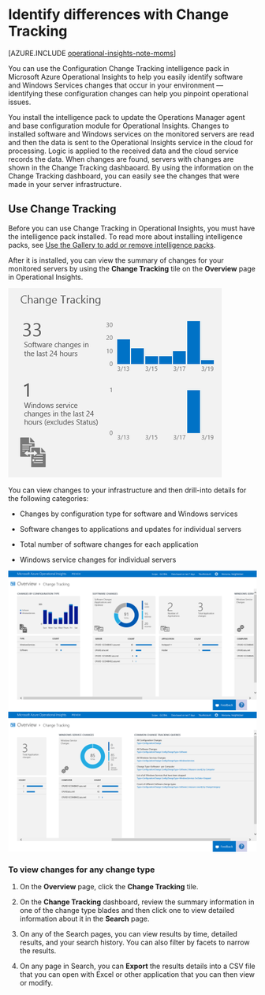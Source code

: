 <properties 
   pageTitle="Identify differences with Change Tracking"
   description="Use the Configuration Change Tracking intelligence pack in Microsoft Azure Operational Insights to help you easily identify software and Windows Services changes that occur in your environment"
   services="operational-insights"
   documentationCenter=""
   authors="bandersmsft"
   manager="jwhit"
   editor="" />
<tags 
   ms.service="operational-insights"
   ms.devlang="na"
   ms.topic="article"
   ms.tgt_pltfrm="na"
   ms.workload="na"
   ms.date="04/30/2015"
   ms.author="banders" />

# Identify differences with Change Tracking

[AZURE.INCLUDE [operational-insights-note-moms](../includes/operational-insights-note-moms.md)]

You can use the Configuration Change Tracking intelligence pack in Microsoft Azure Operational Insights to help you easily identify software and Windows Services changes that occur in your environment — identifying these configuration changes can help you pinpoint operational issues.

You install the intelligence pack to update the Operations Manager agent and base configuration module for Operational Insights. Changes to installed software and Windows services on the monitored servers are read and then the data is sent to the Operational Insights service in the cloud for processing. Logic is applied to the received data and the cloud service records the data. When changes are found, servers with changes are shown in the Change Tracking dashbaoard. By using the information on the Change Tracking dashboard, you can easily see the changes that were made in your server infrastructure.

## Use Change Tracking

Before you can use Change Tracking in Operational Insights, you must have the intelligence pack installed. To read more about installing intelligence packs, see [Use the Gallery to add or remove intelligence packs](operational-insights-add-intelligence-pack.md). 

After it is installed, you can view the summary of changes for your monitored servers by using the **Change Tracking** tile on the **Overview** page in Operational Insights. 

![image of Change Tracking tile](./media/operational-insights-change-tracking/overview-change-track.png)

You can view changes to your infrastructure and then drill-into details for the following categories:

- Changes by configuration type for software and Windows services

- Software changes to applications and updates for individual servers

- Total number of software changes for each application

- Windows service changes for individual servers

![image of Change Tracking dashboard](./media/operational-insights-change-tracking/gallery-changetracking-01.png)
![image of Change Tracking dashboard](./media/operational-insights-change-tracking/gallery-changetracking-02.png)

### To view changes for any change type

1. On the **Overview** page, click the **Change Tracking** tile.

2. On the **Change Tracking** dashboard, review the summary information in one of the change type blades and then click one to view detailed information about it in the **Search** page.

3. On any of the Search pages, you can view results by time, detailed results, and your search history. You can also filter by facets to narrow the results.

4. On any page in Search, you can **Export** the results details into a CSV file that you can open with Excel or other application that you can then view or modify.
